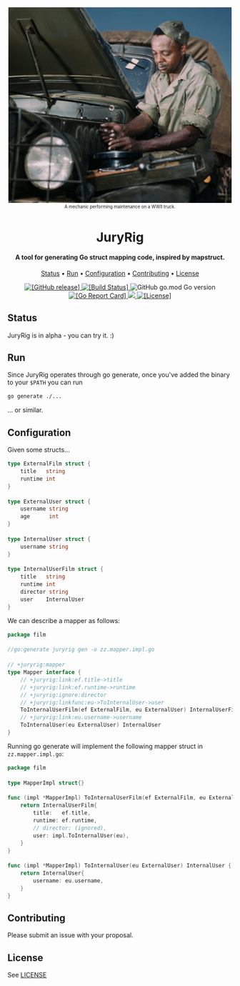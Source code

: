 <div align="center"><img src="man-truck.jpg" width="500" alt="Photograph of a man fixing a truck."></div>
<div align="center"><small><sup>A mechanic performing maintenance on a WWII truck.</i></sup></small></div>
<h1 align="center">
  <b>JuryRig</b>
</h1>

<h4 align="center">A tool for generating Go struct mapping code, inspired by mapstruct. </h4>

<p align="center">
  <a href="#status">Status</a> •
  <a href="#run">Run</a> •
  <a href="#configuration">Configuration</a> •
  <a href="#contributing">Contributing</a> •
  <a href="#license">License</a>
</p>

<p align="center">
  <a href="https://github.com/liampulles/juryrig/releases">
    <img src="https://img.shields.io/github/release/liampulles/juryrig.svg" alt="[GitHub release]">
  </a>
  <a href="https://travis-ci.com/liampulles/juryrig">
    <img src="https://travis-ci.com/liampulles/juryrig.svg?branch=master" alt="[Build Status]">
  </a>
    <img alt="GitHub go.mod Go version" src="https://img.shields.io/github/go-mod/go-version/liampulles/juryrig">
  <a href="https://goreportcard.com/report/github.com/liampulles/juryrig">
    <img src="https://goreportcard.com/badge/github.com/liampulles/juryrig" alt="[Go Report Card]">
  </a>
  <a href="https://codecov.io/gh/liampulles/juryrig">
    <img src="https://codecov.io/gh/liampulles/juryrig/branch/master/graph/badge.svg" />
  </a>
  <a href="https://github.com/liampulles/juryrig/blob/master/LICENSE.md">
    <img src="https://img.shields.io/github/license/liampulles/juryrig.svg" alt="[License]">
  </a>
</p>

## Status

JuryRig is in alpha - you can try it. :)

## Run

Since JuryRig operates through go generate, once you've added the binary to your `$PATH` you can run

```bash
go generate ./...
```

... or similar.

## Configuration

Given some structs...

```go
type ExternalFilm struct {
    title   string
    runtime int
}

type ExternalUser struct {
    username string
    age      int
}

type InternalUser struct {
    username string
}

type InternalUserFilm struct {
    title   string
    runtime int
    director string
    user    InternalUser
}
```

We can describe a mapper as follows:

```go
package film

//go:generate juryrig gen -o zz.mapper.impl.go

// +juryrig:mapper
type Mapper interface {
	// +juryrig:link:ef.title->title
	// +juryrig:link:ef.runtime->runtime
	// +juryrig:ignore:director
	// +juryrig:linkfunc:eu->ToInternalUser->user
	ToInternalUserFilm(ef ExternalFilm, eu ExternalUser) InternalUserFilm
	// +juryrig:link:eu.username->username
	ToInternalUser(eu ExternalUser) InternalUser
}
```

Running go generate will implement the following mapper struct in `zz.mapper.impl.go`:

```go
package film

type MapperImpl struct{}

func (impl *MapperImpl) ToInternalUserFilm(ef ExternalFilm, eu ExternalUser) InternalUserFilm {
	return InternalUserFilm{
		title:   ef.title,
		runtime: ef.runtime,
		// director: (ignored),
		user: impl.ToInternalUser(eu),
	}
}

func (impl *MapperImpl) ToInternalUser(eu ExternalUser) InternalUser {
	return InternalUser{
		username: eu.username,
	}
}
```

## Contributing

Please submit an issue with your proposal.

## License

See [LICENSE](LICENSE)
